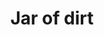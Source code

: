 ---
layout: item
title: Jar of dirt
item-id: 12007
datatable: true
id: 12007
name: "Jar of dirt"
members: true
lowalch: 0
highalch: 0
examine: "It's just a jar of dirt."
monsters:
  - id: 494
    name: "Kraken"
    members: true
    combat_level: 291
    wiki_url: "https://oldschool.runescape.wiki/w/Kraken#Kraken"
    drops:
      - quantity: "1"
        rarity: 0.001
    image: "https://oldschool.runescape.wiki/images/thumb/4/41/Whirlpool.png/290px-Whirlpool.png?111d8"
---